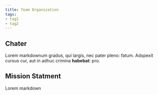 ```yaml
---
title: Team Organization
tags:
- tag1
- tag2
---
```


## Chater

Lorem markdownum gradus, qui largis, nec pater pleno: fatum. Adspexit cursus
cur, aut in adhuc crimina **habebat**: pro.


## Mission Statment

Lorem markdown
